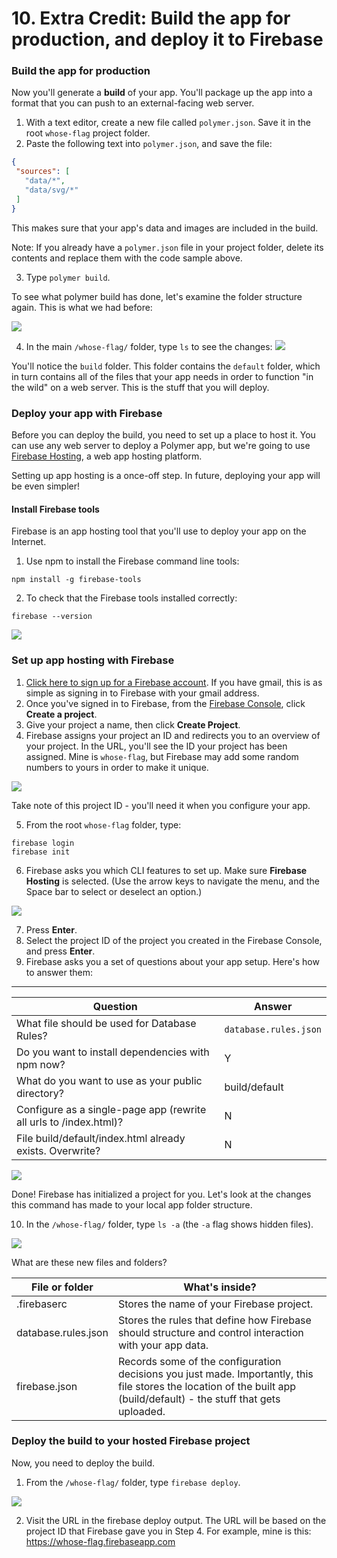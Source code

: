 # 10. Extra Credit: Build the app for production, and deploy it to Firebase

### Build the app for production

Now you'll generate a **build** of your app. You'll package up the app into a format that you can push to an external-facing web server.

1. With a text editor, create a new file called `polymer.json`. Save it in the root `whose-flag` project folder.
2. Paste the following text into `polymer.json`, and save the file:

```json
{
 "sources": [
   "data/*",
   "data/svg/*"
 ]
}
```
This makes sure that your app's data and images are included in the build.

Note: If you already have a `polymer.json` file in your project folder, delete its contents and replace them with the code sample above.

3. Type `polymer build`.

To see what polymer build has done, let's examine the folder structure again. This is what we had before:

![](https://codelabs.developers.google.com/codelabs/whose-flag/img/a68f46b93492d612.png)

4. In the main `/whose-flag/` folder, type `ls` to see the changes:
![](https://codelabs.developers.google.com/codelabs/whose-flag/img/bc70e2edf04a0a8f.png)

You'll notice the `build` folder. This folder contains the `default` folder, which in turn contains all of the files that your app needs in order to function "in the wild" on a web server. This is the stuff that you will deploy.

### Deploy your app with Firebase

Before you can deploy the build, you need to set up a place to host it. You can use any web server to deploy a Polymer app, but we're going to use [Firebase Hosting](https://firebase.google.com/), a web app hosting platform.

Setting up app hosting is a once-off step. In future, deploying your app will be even simpler!

#### Install Firebase tools
Firebase is an app hosting tool that you'll use to deploy your app on the Internet.

1. Use npm to install the Firebase command line tools:
```
npm install -g firebase-tools
```

2. To check that the Firebase tools installed correctly:
```
firebase --version
```

![](https://codelabs.developers.google.com/codelabs/whose-flag/img/e7474785f91d20bc.png)

### Set up app hosting with Firebase

1. [Click here to sign up for a Firebase account](https://www.firebase.com/signup/). If you have gmail, this is as simple as signing in to Firebase with your gmail address.
2. Once you've signed in to Firebase, from the [Firebase Console](https://console.firebase.google.com/), click **Create a project**.
3. Give your project a name, then click **Create Project**.
4. Firebase assigns your project an ID and redirects you to an overview of your project. In the URL, you'll see the ID your project has been assigned. Mine is `whose-flag`, but Firebase may add some random numbers to yours in order to make it unique.

![](https://codelabs.developers.google.com/codelabs/whose-flag/img/d0289b2572c642bd.png)

Take note of this project ID - you'll need it when you configure your app.

5. From the root `whose-flag` folder, type:
```
firebase login
firebase init
```

6. Firebase asks you which CLI features to set up. Make sure **Firebase Hosting** is selected. (Use the arrow keys to navigate the menu, and the Space bar to select or deselect an option.)

![](https://codelabs.developers.google.com/codelabs/whose-flag/img/22c32a05fc74c3a5.png)

7. Press **Enter**.
8. Select the project ID of the project you created in the Firebase Console, and press **Enter**.
9. Firebase asks you a set of questions about your app setup. Here's how to answer them:

-------
| Question | Answer |
-----------|--------|
| What file should be used for Database Rules? | `database.rules.json` |
| Do you want to install dependencies with npm now? | Y |
| What do you want to use as your public directory? | build/default |
| Configure as a single-page app (rewrite all urls to /index.html)? | N |
| File build/default/index.html already exists. Overwrite? | N |

![](https://codelabs.developers.google.com/codelabs/whose-flag/img/99564c6ffe0d5109.png)

Done! Firebase has initialized a project for you. Let's look at the changes this command has made to your local app folder structure.

10. In the `/whose-flag/` folder, type `ls -a` (the `-a` flag shows hidden files).

![](https://codelabs.developers.google.com/codelabs/whose-flag/img/14038b9f56c30a87.png)


What are these new files and folders?

| File or folder |  What's inside? |
|----------------| ----------------|
| .firebaserc| Stores the name of your Firebase project. |
| database.rules.json | Stores the rules that define how Firebase should structure and control interaction with your app data. |
| firebase.json | Records some of the configuration decisions you just made. Importantly, this file stores the location of the built app (build/default) - the stuff that gets uploaded. |

### Deploy the build to your hosted Firebase project

Now, you need to deploy the build.

1. From the `/whose-flag/` folder, type `firebase deploy`.

![](https://codelabs.developers.google.com/codelabs/whose-flag/img/cd385a6692c8ef9c.png)

2. Visit the URL in the firebase deploy output. The URL will be based on the project ID that Firebase gave you in Step 4. For example, mine is this: https://whose-flag.firebaseapp.com